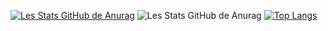 [![Les Stats GitHub de Anurag](https://github-readme-stats.vercel.app/api?username=ddiieeggooo)](https://github.com/anuraghazra/github-readme-stats)
![Les Stats GitHub de Anurag](https://github-readme-stats.vercel.app/api?username=ddiieeggooo&show_icons=true)
[![Top Langs](https://github-readme-stats.vercel.app/api/top-langs/?username=ddiieeggooo)](https://github.com/ddiieeggooo/github-readme-stats)
